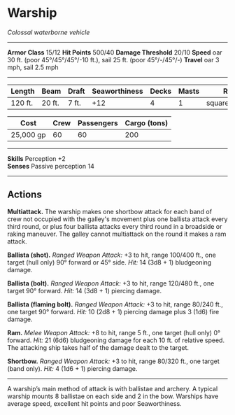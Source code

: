 # Warship

_Colossal waterborne vehicle_

---

**Armor Class** 15/12
**Hit Points** 500/40
**Damage Threshold** 20/10
**Speed** oar 30 ft. (poor 45°/45°/45°/-10 ft.), sail 25 ft. (poor 45°/-/45°/-)
**Travel** oar 3 mph, sail 2.5 mph

--- 

|  Length  |  Beam  |  Draft  | Seaworthiness | Decks | Masts |      Rig      |
| -------- | ------ | ------- | ------------- | ----- | ----- | ------------- |
|  120 ft. | 20 ft. |   7 ft. |           +12 |     4 |     1 | square,lateen |

|    Cost   | Crew | Passengers | Cargo (tons) |
| --------- | ---- | ---------- | ------------ |
| 25,000 gp |   60 |         60 |          200 |

---

**Skills** Perception +2  
**Senses** Passive perception 14

---

## Actions

**Multiattack.** The warship makes one shortbow attack for each band of crew not occupied with the galley's movement plus one ballista attack every third round, or plus four ballista attacks every third round in a broadside or raking maneuver. The galley cannot multiattack on the round it makes a ram attack. 

**Ballista (shot).** _Ranged Weapon Attack:_ +3 to hit, range 100/400 ft., one target (hull only) 90° forward or 45° side. _Hit:_ 14 (3d8 + 1) bludgeoning damage.

**Ballista (bolt).** _Ranged Weapon Attack:_ +3 to hit, range 120/480 ft., one target 90° forward. _Hit:_ 14 (3d8 + 1) piercing damage.

**Ballista (flaming bolt).** _Ranged Weapon Attack:_ +3 to hit, range 80/240 ft., one target 90° forward. _Hit:_ 10 (2d8 + 1) piercing damage plus 3 (1d6) fire damage.

**Ram.** _Melee Weapon Attack:_ +8 to hit, range 5 ft., one target (hull only) 0° forward. _Hit:_ 21 (6d6) bludgeoning damage for each 10 ft. of relative speed. The attacking ship takes half of the damage dealt to the target.

**Shortbow.** _Ranged Weapon Attack:_ +3 to hit, range 80/320 ft., one target (band only). _Hit:_ 4 (1d6 + 1) piercing damage.

---

A warship’s main method of attack is with ballistae and archery. A typical warship mounts 8 ballistae on each side and 2 in the bow. Warships have average speed, excellent hit points and poor Seaworthiness.
